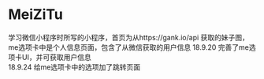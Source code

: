 # MeiZiTu
学习微信小程序时所写的小程序，首页为从https://gank.io/api 获取的妹子图，me选项卡中是个人信息页面，包含了从微信获取的用户信息
18.9.20
完善了me选项卡UI，并可获取用户信息  
18.9.24
给me选项卡中的选项加了跳转页面
